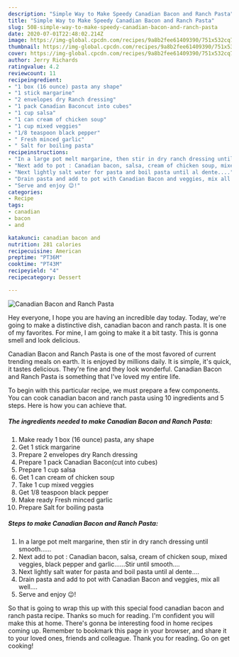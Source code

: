 ```yaml
---
description: "Simple Way to Make Speedy Canadian Bacon and Ranch Pasta"
title: "Simple Way to Make Speedy Canadian Bacon and Ranch Pasta"
slug: 508-simple-way-to-make-speedy-canadian-bacon-and-ranch-pasta
date: 2020-07-01T22:48:02.214Z
image: https://img-global.cpcdn.com/recipes/9a8b2fee61409390/751x532cq70/canadian-bacon-and-ranch-pasta-recipe-main-photo.jpg
thumbnail: https://img-global.cpcdn.com/recipes/9a8b2fee61409390/751x532cq70/canadian-bacon-and-ranch-pasta-recipe-main-photo.jpg
cover: https://img-global.cpcdn.com/recipes/9a8b2fee61409390/751x532cq70/canadian-bacon-and-ranch-pasta-recipe-main-photo.jpg
author: Jerry Richards
ratingvalue: 4.2
reviewcount: 11
recipeingredient:
- "1 box (16 ounce) pasta any shape"
- "1 stick margarine"
- "2 envelopes dry Ranch dressing"
- "1 pack Canadian Baconcut into cubes"
- "1 cup salsa"
- "1 can cream of chicken soup"
- "1 cup mixed veggies"
- "1/8 teaspoon black pepper"
- " Fresh minced garlic"
- " Salt for boiling pasta"
recipeinstructions:
- "In a large pot melt margarine, then stir in dry ranch dressing until smooth......"
- "Next add to pot : Canadian bacon, salsa, cream of chicken soup, mixed veggies, black pepper and garlic......Stir until smooth...."
- "Next lightly salt water for pasta and boil pasta until al dente...."
- "Drain pasta and add to pot with Canadian Bacon and veggies, mix all well...."
- "Serve and enjoy 😉!"
categories:
- Recipe
tags:
- canadian
- bacon
- and

katakunci: canadian bacon and 
nutrition: 281 calories
recipecuisine: American
preptime: "PT36M"
cooktime: "PT43M"
recipeyield: "4"
recipecategory: Dessert

---
```



![Canadian Bacon and Ranch Pasta](https://img-global.cpcdn.com/recipes/9a8b2fee61409390/751x532cq70/canadian-bacon-and-ranch-pasta-recipe-main-photo.jpg)

Hey everyone, I hope you are having an incredible day today. Today, we're going to make a distinctive dish, canadian bacon and ranch pasta. It is one of my favorites. For mine, I am going to make it a bit tasty. This is gonna smell and look delicious.



Canadian Bacon and Ranch Pasta is one of the most favored of current trending meals on earth. It is enjoyed by millions daily. It is simple, it's quick, it tastes delicious. They're fine and they look wonderful. Canadian Bacon and Ranch Pasta is something that I've loved my entire life.


To begin with this particular recipe, we must prepare a few components. You can cook canadian bacon and ranch pasta using 10 ingredients and 5 steps. Here is how you can achieve that.

<!--inarticleads1-->

##### The ingredients needed to make Canadian Bacon and Ranch Pasta:

1. Make ready 1 box (16 ounce) pasta, any shape
1. Get 1 stick margarine
1. Prepare 2 envelopes dry Ranch dressing
1. Prepare 1 pack Canadian Bacon(cut into cubes)
1. Prepare 1 cup salsa
1. Get 1 can cream of chicken soup
1. Take 1 cup mixed veggies
1. Get 1/8 teaspoon black pepper
1. Make ready  Fresh minced garlic
1. Prepare  Salt for boiling pasta




<!--inarticleads2-->

##### Steps to make Canadian Bacon and Ranch Pasta:

1. In a large pot melt margarine, then stir in dry ranch dressing until smooth......
1. Next add to pot : Canadian bacon, salsa, cream of chicken soup, mixed veggies, black pepper and garlic......Stir until smooth....
1. Next lightly salt water for pasta and boil pasta until al dente....
1. Drain pasta and add to pot with Canadian Bacon and veggies, mix all well....
1. Serve and enjoy 😉!




So that is going to wrap this up with this special food canadian bacon and ranch pasta recipe. Thanks so much for reading. I'm confident you will make this at home. There's gonna be interesting food in home recipes coming up. Remember to bookmark this page in your browser, and share it to your loved ones, friends and colleague. Thank you for reading. Go on get cooking!
